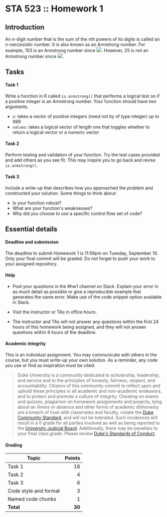 # STA 523 :: Homework 1

## Introduction

An n-digit number that is the sum of the nth powers of its digits is called an n-narcissistic number. It is also known as an Armstrong number. For example,
153 is an Armstrong number since ![](https://latex.codecogs.com/gif.latex?1^3&space;&plus;&space;5^3&space;&plus;&space;3^3&space;=&space;153).
However, 25 is not an Armstrong number since ![](https://latex.codecogs.com/gif.latex?2^2&space;&plus;&space;5^2&space;\neq&space;25).

## Tasks

#### Task 1

Write a function in R called `is.armstrong()` that performs a logical test
on if a positive integer is an Armstrong number. Your function should have
two arguments.
	
- `x`: takes a vector of positive integers (need not by of type integer) 
	up to 999
- `values`: takes a logical vector of length one that toggles whether to return
	a logical vector or a numeric vector

#### Task 2

Perform testing and validation of your function. Try the test cases provided
and add others as you see fit. This may inspire you to go back and revise 
`is.armstrong()`.

#### Task 3

Include a write-up that describes how you approached the problem and 
constructed your solution. Some things to think about:

- Is your function robust?
- What are your function's weaknesses?
- Why did you choose to use a specific control flow set of code?

## Essential details

#### Deadline and submission

The deadline to submit Homework 1 is 11:59pm on Tuesday, September 10. Only
your final commit will be graded. Do not forget to push your work to your
assigned repository.

#### Help

- Post your questions in the #hw1 channel on Slack. Explain your error in as
  much detail as possible or give a reproducible example that generates the
  same error. Make use of the code snippet option available in Slack.

- Visit the instructor or TAs in office hours.

- The instructor and TAs will not answer any questions within the first 24
  hours of this homework being assigned, and they will not answer questions
  within 6 hours of the deadline.

#### Academic integrity

This is an individual assignment. You may communicate with others in the
course, but you must write-up your own solution. As a reminder, any
code you use or find as inspiration must be cited.

>Duke University is a community dedicated to scholarship, leadership, and 
service and to the principles of honesty, fairness, respect, and accountability.
Citizens of this community commit to reflect upon and uphold these principles 
in all academic and non-academic endeavors, and to protect and promote a culture
of integrity. Cheating on exams and quizzes, plagiarism on homework assignments 
and projects, lying about an illness or absence and other forms of academic 
dishonesty are a breach of trust with classmates and faculty, violate the [Duke 
Community Standard](https://gradschool.duke.edu/academics/academic-policies-and-forms/standards-conduct/duke-community-standard),
and will not be tolerated. Such incidences will result in a 
0 grade for all parties involved as well as being reported to the [University 
Judicial Board](https://gradschool.duke.edu/academics/academic-policies-and-forms/standards-conduct/judicial-code-and-procedures). Additionally, there may be penalties to your final class grade. 
Please review [Duke's Standards of Conduct](https://gradschool.duke.edu/academics/academic-policies-and-forms/standards-conduct).

#### Grading

**Topic**|**Points**
---------|----------:|
Task 1 | 16
Task 2 |  4
Task 3 |  6
Code style and format | 3
Named code chunks | 1
**Total**|**30**